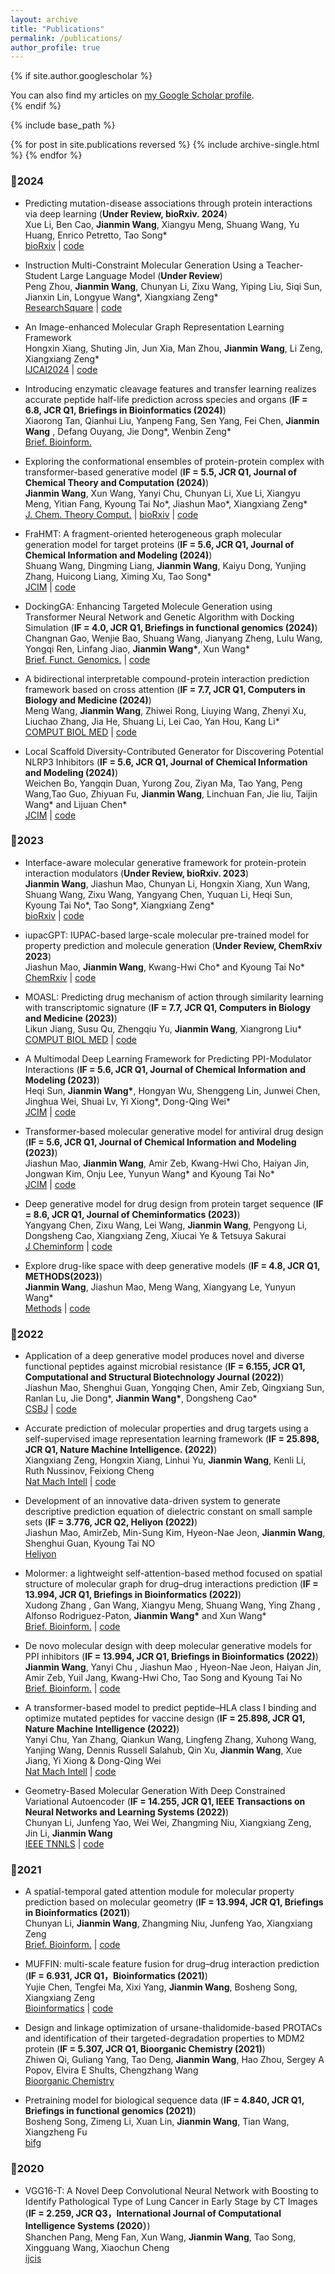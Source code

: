 ```yaml
---
layout: archive
title: "Publications"
permalink: /publications/
author_profile: true
---
```


{% if site.author.googlescholar %}
  <div class="wordwrap">You can also find my articles on <a href="https://scholar.google.com/citations?user=4ajuBSkAAAAJ&hl=en">my Google Scholar profile</a>.</div>
{% endif %}

{% include base_path %}

{% for post in site.publications reversed %}
  {% include archive-single.html %}
{% endfor %}

### &#x1F4C5;2024

*   Predicting mutation-disease associations through protein interactions via deep learning (**Under Review, bioRxiv. 2024**)  
    Xue Li, Ben Cao, **Jianmin Wang**, Xiangyu Meng, Shuang Wang, Yu Huang, Enrico Petretto, Tao Song\*  
    [bioRxiv](https://doi.org/10.1101/2024.08.06.606730) | [code](https://github.com/xueleecs/CGM)  

*   Instruction Multi-Constraint Molecular Generation Using a Teacher-Student Large Language Model (**Under Review**)  
    Peng Zhou, **Jianmin Wang**, Chunyan Li, Zixu Wang, Yiping Liu, Siqi Sun, Jianxin Lin, Longyue Wang\*, Xiangxiang Zeng\*  
    [ResearchSquare](https://doi.org/10.21203/rs.3.rs-3845824/v1) | [code](https://github.com/HHW-zhou/TSMMG)

*   An Image-enhanced Molecular Graph Representation Learning Framework  
    Hongxin Xiang, Shuting Jin, Jun Xia, Man Zhou, **Jianmin Wang**, Li Zeng, Xiangxiang Zeng\*  
    [IJCAI2024](https://doi.org/10.24963/ijcai.2024/675) | [code](https://github.com/HongxinXiang/IEM)  
    
*   Introducing enzymatic cleavage features and transfer learning realizes accurate peptide half-life prediction across species and organs (**IF = 6.8, JCR Q1, Briefings in Bioinformatics (2024)**)  
    Xiaorong Tan, Qianhui Liu, Yanpeng Fang, Sen Yang, Fei Chen, **Jianmin Wang** , Defang Ouyang, Jie Dong\*, Wenbin Zeng\*  
    [Brief. Bioinform.](https://doi.org/10.1093/bib/bbae350)
    
*   Exploring the conformational ensembles of protein-protein complex with transformer-based generative model (**IF = 5.5, JCR Q1, Journal of Chemical Theory and Computation (2024)**)  
    **Jianmin Wang**, Xun Wang, Yanyi Chu, Chunyan Li, Xue Li, Xiangyu Meng, Yitian Fang, Kyoung Tai No\*, Jiashun Mao\*, Xiangxiang Zeng\*  
   [J. Chem. Theory Comput.](https://doi.org/10.1021/acs.jctc.4c00255) | [bioRxiv](https://doi.org/10.1101/2024.02.24.581708) | [code](https://github.com/AspirinCode/AlphaPPImd)  
    
*   FraHMT: A fragment-oriented heterogeneous graph molecular generation model for target proteins (**IF = 5.6, JCR Q1, Journal of Chemical Information and Modeling (2024)**)  
    Shuang Wang, Dingming Liang, **Jianmin Wang**, Kaiyu Dong, Yunjing Zhang, Huicong Liang, Ximing Xu, Tao Song\*  
    [JCIM](https://doi.org/10.1021/acs.jcim.4c00252) | [code](https://github.com/llldddmmm/Code-FraHMT)  
    
*   DockingGA: Enhancing Targeted Molecule Generation using Transformer Neural Network and Genetic Algorithm with Docking Simulation (**IF = 4.0, JCR Q1, Briefings in functional genomics (2024)**)  
    Changnan Gao, Wenjie Bao, Shuang Wang, Jianyang Zheng, Lulu Wang, Yongqi Ren, Linfang Jiao, **Jianmin Wang\***, Xun Wang\*  
    [Brief. Funct. Genomics.](https://doi.org/10.1093/bfgp/elae011) | [code](https://github.com/Chinafor/DockingGA)  
    
*   A bidirectional interpretable compound-protein interaction prediction framework based on cross attention (**IF = 7.7, JCR Q1, Computers in Biology and Medicine (2024)**)  
    Meng Wang, **Jianmin Wang**, Zhiwei Rong, Liuying Wang, Zhenyi Xu, Liuchao Zhang, Jia He, Shuang Li, Lei Cao, Yan Hou, Kang Li\*  
    [COMPUT BIOL MED](https://doi.org/10.1016/j.compbiomed.2024.108239) | [code](https://github.com/wangmeng-code/CmhAttCPI)  
    
*   Local Scaffold Diversity-Contributed Generator for Discovering Potential NLRP3 Inhibitors (**IF = 5.6, JCR Q1, Journal of Chemical Information and Modeling (2024)**)  
    Weichen Bo, Yangqin Duan, Yurong Zou, Ziyan Ma, Tao Yang, Peng Wang,Tao Guo, Zhiyuan Fu, **Jianmin Wang**, Linchuan Fan, Jie liu, Taijin Wang\* and Lijuan Chen\*  
    [JCIM](https://doi.org/10.1021/acs.jcim.3c01818) | [code](https://github.com/wichen-2022/LSDC)  

### &#x1F4C5;2023

*   Interface-aware molecular generative framework for protein-protein interaction modulators (**Under Review, bioRxiv. 2023**)  
    **Jianmin Wang**, Jiashun Mao, Chunyan Li, Hongxin Xiang, Xun Wang, Shuang Wang, Zixu Wang, Yangyang Chen, Yuquan Li, Heqi Sun, Kyoung Tai No\*, Tao Song\*, Xiangxiang Zeng\*  
    [bioRxiv](https://doi.org/10.1101/2023.10.10.557742) | [code](https://github.com/AspirinCode/GENiPPI)  
    
*   iupacGPT: IUPAC-based large-scale molecular pre-trained model for property prediction and molecule generation (**Under Review, ChemRxiv 2023**)  
    Jiashun Mao, **Jianmin Wang**, Kwang-Hwi Cho\* and Kyoung Tai No\*  
    [ChemRxiv](https://doi.org/10.26434/chemrxiv-2023-5kjvh) | [code](https://github.com/AspirinCode/iupacGPT)  
    
*   MOASL: Predicting drug mechanism of action through similarity learning with transcriptomic signature (**IF = 7.7, JCR Q1, Computers in Biology and Medicine (2023)**)  
   Likun Jiang, Susu Qu, Zhengqiu Yu, **Jianmin Wang**, Xiangrong Liu\*  
   [COMPUT BIOL MED](https://doi.org/10.1016/j.compbiomed.2023.107853) | [code](https://github.com/jianglikun/MOASL)  

*   A Multimodal Deep Learning Framework for Predicting PPI-Modulator Interactions (**IF = 5.6, JCR Q1, Journal of Chemical Information and Modeling (2023)**)  
    Heqi Sun, **Jianmin Wang\***, Hongyan Wu, Shenggeng Lin, Junwei Chen, Jinghua Wei, Shuai Lv, Yi Xiong\*, Dong-Qing Wei\*  
    [JCIM](https://doi.org/10.1021/acs.jcim.3c01527) | [code](https://github.com/sun-heqi/MultiPPIMI)  
    
*   Transformer-based molecular generative model for antiviral drug design (**IF = 5.6, JCR Q1, Journal of Chemical Information and Modeling (2023)**)  
    Jiashun Mao, **Jianmin Wang**, Amir Zeb, Kwang-Hwi Cho, Haiyan Jin, Jongwan Kim, Onju Lee, Yunyun Wang\* and Kyoung Tai No\*  
    [JCIM](https://doi.org/10.1021/acs.jcim.3c00536) | [code](https://github.com/AspirinCode/TransAntivirus)
    
*   Deep generative model for drug design from protein target sequence (**IF = 8.6, JCR Q1, Journal of Cheminformatics (2023)**)  
    Yangyang Chen, Zixu Wang, Lei Wang, **Jianmin Wang**, Pengyong Li, Dongsheng Cao, Xiangxiang Zeng, Xiucai Ye & Tetsuya Sakurai  
    [J Cheminform](https://doi.org/10.1186/s13321-023-00702-2) | [code](https://github.com/viko-3/TargetGAN)
    
*   Explore drug-like space with deep generative models (**IF = 4.8, JCR Q1, METHODS(2023)**)  
    **Jianmin Wang**, Jiashun Mao, Meng Wang, Xiangyang Le, Yunyun Wang\*  
    [Methods](https://doi.org/10.1016/j.ymeth.2023.01.004) | [code](https://github.com/AspirinCode/drug-likeness_space)  

### &#x1F4C5;2022    

*   Application of a deep generative model produces novel and diverse functional peptides against microbial resistance (**IF = 6.155, JCR Q1, Computational and Structural Biotechnology Journal (2022)**)  
    Jiashun Mao, Shenghui Guan, Yongqing Chen, Amir Zeb, Qingxiang Sun, Ranlan Lu, Jie Dong\*, **Jianmin Wang\***, Dongsheng Cao\*  
    [CSBJ](https://doi.org/10.1016/j.csbj.2022.12.029) | [code](https://github.com/AspirinCode/AMPTrans-lstm)
    
*   Accurate prediction of molecular properties and drug targets using a self-supervised image representation learning framework (**IF = 25.898, JCR Q1, Nature Machine Intelligence. (2022)**)  
    Xiangxiang Zeng, Hongxin Xiang, Linhui Yu, **Jianmin Wang**, Kenli Li, Ruth Nussinov, Feixiong Cheng  
   [Nat Mach Intell](https://www.nature.com/articles/s42256-022-00557-6) | [code](https://github.com/AspirinCode/ImageMol)  

*   Development of an innovative data-driven system to generate descriptive prediction equation of dielectric constant on small sample sets (**IF = 3.776, JCR Q2, Heliyon (2022)**)  
    Jiashun Mao, AmirZeb, Min-Sung Kim, Hyeon-Nae Jeon, **Jianmin Wang**, Shenghui Guan, Kyoung Tai NO  
    [Heliyon](https://doi.org/10.1016/j.heliyon.2022.e10011)  
    
*   Molormer: a lightweight self-attention-based method focused on spatial structure of molecular graph for drug–drug interactions prediction (**IF = 13.994, JCR Q1, Briefings in Bioinformatics (2022)**)  
    Xudong Zhang , Gan Wang, Xiangyu Meng, Shuang Wang, Ying Zhang , Alfonso Rodriguez-Paton, **Jianmin Wang\*** and Xun Wang\*  
    [Brief. Bioinform.](https://doi.org/10.1093/bib/bbac296) | [code](https://github.com/AspirinCode/Molormer)
    
*   De novo molecular design with deep molecular generative models for PPI inhibitors (**IF = 13.994, JCR Q1, Briefings in Bioinformatics (2022)**)  
    **Jianmin Wang**, Yanyi Chu , Jiashun Mao , Hyeon-Nae Jeon, Haiyan Jin, Amir Zeb, Yuil Jang, Kwang-Hwi Cho, Tao Song and Kyoung Tai No  
    [Brief. Bioinform.](https://doi.org/10.1093/bib/bbac285) | [code](https://github.com/AspirinCode/iPPIGAN)  
    
*   A transformer-based model to predict peptide–HLA class I binding and optimize mutated peptides for vaccine design (**IF = 25.898, JCR Q1, Nature Machine Intelligence (2022)**)  
    Yanyi Chu, Yan Zhang, Qiankun Wang, Lingfeng Zhang, Xuhong Wang, Yanjing Wang, Dennis Russell Salahub, Qin Xu, **Jianmin Wang**, Xue Jiang, Yi Xiong & Dong-Qing Wei  
    [Nat Mach Intell](https://doi.org/10.1038/s42256-022-00459-7) | [code](https://github.com/a96123155/TransPHLA-AOMP)
    
*   Geometry-Based Molecular Generation With Deep Constrained Variational Autoencoder (**IF = 14.255, JCR Q1, IEEE Transactions on Neural Networks and Learning Systems (2022)**)  
    Chunyan Li, Junfeng Yao, Wei Wei, Zhangming Niu, Xiangxiang Zeng, Jin Li, **Jianmin Wang**  
    [IEEE TNNLS](https://ieeexplore.ieee.org/abstract/document/9714718) | [code](https://github.com/anny0316/GEOM-CVAE)  

### &#x1F4C5;2021

*   A spatial-temporal gated attention module for molecular property prediction based on molecular geometry (**IF = 13.994, JCR Q1, Briefings in Bioinformatics (2021)**)  
    Chunyan Li, **Jianmin Wang**, Zhangming Niu, Junfeng Yao, Xiangxiang Zeng  
    [Brief. Bioinform.](https://doi.org/10.1093/bib/bbab078) | [code](https://github.com/anny0316/Drug3D-Net)  
    
*   MUFFIN: multi-scale feature fusion for drug–drug interaction prediction (**IF = 6.931, JCR Q1，Bioinformatics (2021)**)  
    Yujie Chen, Tengfei Ma, Xixi Yang, **Jianmin Wang**, Bosheng Song, Xiangxiang Zeng  
    [Bioinformatics](https://doi.org/10.1093/bioinformatics/btab169) | [code](https://github.com/xzenglab/MUFFIN)  
    
*   Design and linkage optimization of ursane-thalidomide-based PROTACs and identification of their targeted-degradation properties to MDM2 protein (**IF = 5.307, JCR Q1, Bioorganic Chemistry (2021)**)  
    Zhiwen Qi, Guliang Yang, Tao Deng, **Jianmin Wang**, Hao Zhou, Sergey A Popov, Elvira E Shults, Chengzhang Wang  
    [Bioorganic Chemistry](https://doi.org/10.1016/j.bioorg.2021.104901)  
    
*   Pretraining model for biological sequence data (**IF = 4.840, JCR Q1, Briefings in functional genomics (2021)**)  
    Bosheng Song, Zimeng Li, Xuan Lin, **Jianmin Wang**, Tian Wang, Xiangzheng Fu  
    [bifg](https://doi.org/10.1093/bfgp/elab025)  

### &#x1F4C5;2020

*   VGG16-T: A Novel Deep Convolutional Neural Network with Boosting to Identify Pathological Type of Lung Cancer in Early Stage by CT Images (**IF = 2.259, JCR Q3，International Journal of Computational Intelligence Systems (2020）**)  
    Shanchen Pang, Meng Fan, Xun Wang, **Jianmin Wang**, Tao Song, Xingguang Wang, Xiaochun Cheng  
    [ijcis](https://dx.doi.org/10.2991/ijcis.d.200608.001)  



